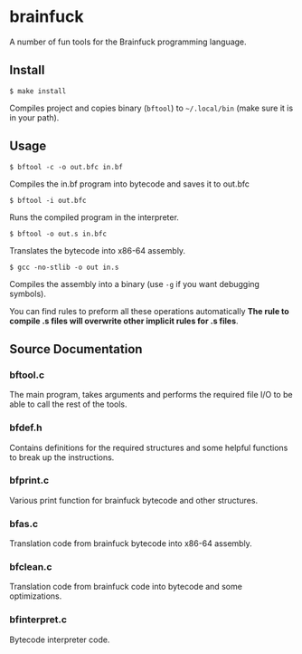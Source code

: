 # brainfuck
A number of fun tools for the Brainfuck programming language.

## Install
```
$ make install
```

Compiles project and copies binary (`bftool`) to `~/.local/bin` (make sure it is in your path).

## Usage
```
$ bftool -c -o out.bfc in.bf
```
Compiles the in.bf program into bytecode and saves it to out.bfc

```
$ bftool -i out.bfc
```
Runs the compiled program in the interpreter.

```
$ bftool -o out.s in.bfc
```

Translates the bytecode into x86-64 assembly.

```
$ gcc -no-stlib -o out in.s
```

Compiles the assembly into a binary (use `-g` if you want debugging symbols).

You can find rules to preform all these operations automatically **The rule to compile .s files will overwrite other implicit rules for .s files**.

## Source Documentation

### bftool.c

The main program, takes arguments and performs the required file I/O to be able to call the rest of the tools.

### bfdef.h

Contains definitions for the required structures and some helpful functions to break up the instructions.

### bfprint.c

Various print function for brainfuck bytecode and other structures.

### bfas.c

Translation code from brainfuck bytecode into x86-64 assembly.

### bfclean.c

Translation code from brainfuck code into bytecode and some optimizations.

### bfinterpret.c

Bytecode interpreter code.

